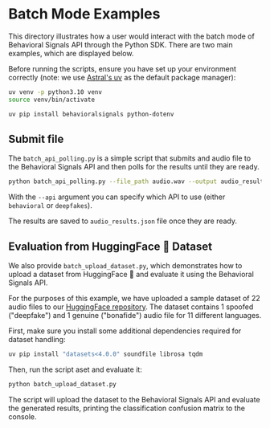 # Batch Mode Examples

This directory illustrates how a user would interact with the batch mode of Behavioral Signals API through the Python SDK.
There are two main examples, which are displayed below.

Before running the scripts, ensure you have set up your environment correctly (note: we use [Astral's uv](https://docs.astral.sh/uv/) as the default package manager):
```bash
uv venv -p python3.10 venv
source venv/bin/activate

uv pip install behavioralsignals python-dotenv
```

## Submit file

The `batch_api_polling.py` is a simple script that submits and audio file to the Behavioral Signals API and then polls for the results until they are ready.
```bash
python batch_api_polling.py --file_path audio.wav --output audio_results.json --api behavioral
```
With the `--api` argument you can specify which API to use (either `behavioral` or `deepfakes`).

The results are saved to `audio_results.json` file once they are ready.

## Evaluation from HuggingFace 🤗 Dataset

We also provide `batch_upload_dataset.py`, which demonstrates how to upload a dataset from HuggingFace 🤗 and evaluate it using the Behavioral Signals API.

For the purposes of this example, we have uploaded a sample dataset of 22 audio files to our [HuggingFace repository](https://huggingface.co/datasets/behavioralsignals/deepfake-detection-demo).
The dataset contains 1 spoofed ("deepfake") and 1 genuine ("bonafide") audio file for 11 different languages.

First, make sure you install some additional dependencies required for dataset handling:
```bash
uv pip install "datasets<4.0.0" soundfile librosa tqdm
```

Then, run the script aset and evaluate it:
```bash
python batch_upload_dataset.py
```

The script will upload the dataset to the Behavioral Signals API and evaluate the generated results, printing the classification confusion matrix to the console.